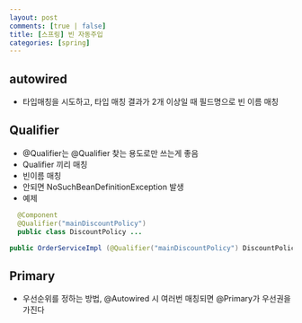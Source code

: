 ```yaml
---
layout: post
comments: [true | false]
title: [스프링] 빈 자동주입 
categories: [spring]
---
```


## autowired
 - 타입매칭을 시도하고, 타입 매칭 결과가 2개 이상일 때 필드명으로 빈 이름 매칭


## Qualifier
  - @Qualifier는 @Qualifier 찾는 용도로만 쓰는게 좋음
  - Qualifier 끼리 매칭
  - 빈이름 매칭 
  - 안되면 NoSuchBeanDefinitionException 발생
  - 예제
  ```java
    @Component
    @Qualifier("mainDiscountPolicy")
    public class DiscountPolicy ...
  ```
  ```java
  public OrderServiceImpl (@Qualifier("mainDiscountPolicy") DiscountPolicy discountPolicy)
  ```

## Primary
 - 우선순위를 정하는 방법, @Autowired 시 여러번 매칭되면 @Primary가 우선권을 가진다